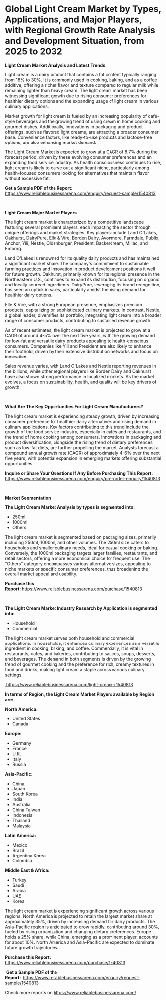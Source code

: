 <p><h1>Global Light Cream Market by Types, Applications, and Major Players, with Regional Growth Rate Analysis and Development Situation, from 2025 to 2032</h1></p><p><strong>Light Cream Market Analysis and Latest Trends</strong></p>
<p><p>Light cream is a dairy product that contains a fat content typically ranging from 18% to 30%. It is commonly used in cooking, baking, and as a coffee additive, offering a richer flavor and texture compared to regular milk while remaining lighter than heavy cream. The light cream market has been witnessing significant growth due to rising consumer preferences for healthier dietary options and the expanding usage of light cream in various culinary applications.</p><p>Market growth for light cream is fueled by an increasing popularity of café-style beverages and the growing trend of using cream in home cooking and gourmet dishes. Additionally, innovations in packaging and product offerings, such as flavored light creams, are attracting a broader consumer base. Convenience factors, like ready-to-use products and lactose-free options, are also enhancing market demand.</p><p>The Light Cream Market is expected to grow at a CAGR of 8.7% during the forecast period, driven by these evolving consumer preferences and an expanding food service industry. As health consciousness continues to rise, light cream is likely to carve out a significant niche, particularly among health-focused consumers looking for alternatives that maintain flavor without excessive fat.</p></p>
<p><strong>Get a Sample PDF of the Report:&nbsp;</strong> <a href="https://www.reliablebusinessarena.com/enquiry/request-sample/1540813?utm_campaign=3010&utm_medium=2&utm_source=Github&utm_content=ia&utm_term=07042025&utm_id=light-cream">https://www.reliablebusinessarena.com/enquiry/request-sample/1540813</a></p>
<p>&nbsp;</p>
<p><strong>Light Cream Major Market Players</strong></p>
<p><p>The light cream market is characterized by a competitive landscape featuring several prominent players, each impacting the sector through unique offerings and market strategies. Key players include Land O'Lakes, Oakhurst, DairyPure, Elle & Vire, Borden Dairy, Avonmore, Farmdale, Publix, Anchor, Yili, Nestle, Oldenburger, President, Backerdream, Millac, and Emborg.</p><p>Land O'Lakes is renowned for its quality dairy products and has maintained a significant market share. The company's commitment to sustainable farming practices and innovation in product development positions it well for future growth. Oakhurst, primarily known for its regional presence in the Northeastern U.S., continues to expand its distribution, focusing on organic and locally sourced ingredients. DairyPure, leveraging its brand recognition, has seen an uptick in sales, particularly amidst the rising demand for healthier dairy options.</p><p>Elle & Vire, with a strong European presence, emphasizes premium products, capitalizing on sophisticated culinary markets. In contrast, Nestle, a global leader, diversifies its portfolio, integrating light cream into a broader range of consumer products, contributing to sustained revenue growth.</p><p>As of recent estimates, the light cream market is projected to grow at a CAGR of around 4-5% over the next five years, with the growing demand for low-fat and versatile dairy products appealing to health-conscious consumers. Companies like Yili and President are also likely to enhance their foothold, driven by their extensive distribution networks and focus on innovation.</p><p>Sales revenue varies, with Land O'Lakes and Nestle reporting revenues in the billions, while other regional players like Borden Dairy and Oakhurst have also shown strong performance in localized markets. As the market evolves, a focus on sustainability, health, and quality will be key drivers of growth.</p></p>
<p>&nbsp;</p>
<p><strong>What Are The Key Opportunities For Light Cream Manufacturers?</strong></p>
<p><p>The light cream market is experiencing steady growth, driven by increasing consumer preference for healthier dairy alternatives and rising demand in culinary applications. Key factors contributing to this trend include the growth of the food service industry, especially in cafés and restaurants, and the trend of home cooking among consumers. Innovations in packaging and product diversification, alongside the rising trend of dietary preferences such as low-fat diets, are further propelling the market. Analysts forecast a compound annual growth rate (CAGR) of approximately 4-6% over the next five years, with potential expansion in emerging markets offering substantial opportunities.</p></p>
<p><strong>Inquire or Share Your Questions If Any Before Purchasing This Report:</strong> <a href="https://www.reliablebusinessarena.com/enquiry/pre-order-enquiry/1540813?utm_campaign=3010&utm_medium=2&utm_source=Github&utm_content=ia&utm_term=07042025&utm_id=light-cream">https://www.reliablebusinessarena.com/enquiry/pre-order-enquiry/1540813</a></p>
<p>&nbsp;</p>
<p><strong>Market Segmentation</strong></p>
<p><strong>The Light Cream Market Analysis by types is segmented into:</strong></p>
<p><ul><li>250ml</li><li>1000ml</li><li>Others</li></ul></p>
<p><p>The light cream market is segmented based on packaging sizes, primarily including 250ml, 1000ml, and other volumes. The 250ml size caters to households and smaller culinary needs, ideal for casual cooking or baking. Conversely, the 1000ml packaging targets larger families, restaurants, and retail sectors, offering a more economical choice for frequent use. The "Others" category encompasses various alternative sizes, appealing to niche markets or specific consumer preferences, thus broadening the overall market appeal and usability.</p></p>
<p><strong>Purchase this Report:&nbsp;</strong><a href="https://www.reliablebusinessarena.com/purchase/1540813?utm_campaign=3010&utm_medium=2&utm_source=Github&utm_content=ia&utm_term=07042025&utm_id=light-cream">https://www.reliablebusinessarena.com/purchase/1540813</a></p>
<p>&nbsp;</p>
<p><strong>The Light Cream Market Industry Research by Application is segmented into:</strong></p>
<p><ul><li>Household</li><li>Commercial</li></ul></p>
<p><p>The light cream market serves both household and commercial applications. In households, it enhances culinary experiences as a versatile ingredient in cooking, baking, and coffee. Commercially, it is vital in restaurants, cafes, and bakeries, contributing to sauces, soups, desserts, and beverages. The demand in both segments is driven by the growing trend of gourmet cooking and the preference for rich, creamy textures in food and drinks, making light cream a staple across various culinary settings.</p></p>
<p><a href="https://www.reliablebusinessarena.com/light-cream-r1540813?utm_campaign=3010&utm_medium=2&utm_source=Github&utm_content=ia&utm_term=07042025&utm_id=light-cream">&nbsp;https://www.reliablebusinessarena.com/light-cream-r1540813</a></p>
<p><strong>In terms of Region, the Light Cream Market Players available by Region are:</strong></p>
<p>
    <p> <strong> North America: </strong>
        <ul>
            <li>United States</li>
            <li>Canada</li>
        </ul>
        </p> 
    <p> <strong> Europe: </strong>
        <ul>
            <li>Germany</li>
            <li>France</li>
            <li>U.K.</li>
            <li>Italy</li>
            <li>Russia</li>
        </ul>
        </p> 
    <p> <strong> Asia-Pacific: </strong>
        <ul>
            <li>China</li>
            <li>Japan</li>
            <li>South Korea</li>
            <li>India</li>
            <li>Australia</li>
            <li>China Taiwan</li>
            <li>Indonesia</li>
            <li>Thailand</li>
            <li>Malaysia</li>
        </ul>
        </p> 
    <p> <strong> Latin America: </strong>
        <ul>
            <li>Mexico</li>
            <li>Brazil</li>
            <li>Argentina Korea</li>
            <li>Colombia</li>
        </ul>
        </p> 
    <p> <strong> Middle East & Africa: </strong>
        <ul>
            <li>Turkey</li>
            <li>Saudi</li>
            <li>Arabia</li>
            <li>UAE</li>
            <li>Korea</li>
        </ul>
    </p>
    </p>
<p><p>The light cream market is experiencing significant growth across various regions. North America is projected to retain the largest market share at approximately 35%, driven by increasing demand for dairy products. The Asia-Pacific region is anticipated to grow rapidly, contributing around 30%, fueled by rising urbanization and changing dietary preferences. Europe holds a 25% share, while China, emerging as a prominent player, accounts for about 10%. North America and Asia-Pacific are expected to dominate future growth trajectories.</p></p>
<p><strong>Purchase this Report: </strong><a href="https://www.reliablebusinessarena.com/purchase/1540813?utm_campaign=3010&utm_medium=2&utm_source=Github&utm_content=ia&utm_term=07042025&utm_id=light-cream">https://www.reliablebusinessarena.com/purchase/1540813</a></p>
<p>&nbsp;<strong>Get a Sample PDF of the Report:&nbsp;&nbsp;</strong><a href="https://www.reliablebusinessarena.com/enquiry/request-sample/1540813?utm_campaign=3010&utm_medium=2&utm_source=Github&utm_content=ia&utm_term=07042025&utm_id=light-cream">https://www.reliablebusinessarena.com/enquiry/request-sample/1540813</a></p>
<p><strong></strong></p>
<p>Check more reports on <a href="https://www.reliablebusinessarena.com/?utm_campaign=3010&utm_medium=2&utm_source=Github&utm_content=ia&utm_term=07042025&utm_id=light-cream">https://www.reliablebusinessarena.com/</a></p>